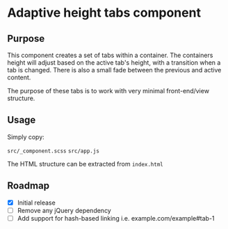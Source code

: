# Adaptive height tabs component

## Purpose
This component creates a set of tabs within a container. The containers height will adjust based on the active tab's height, with a transition when a tab is changed. There is also a small fade between the previous and active content.

The purpose of these tabs is to work with very minimal front-end/view structure.

## Usage
Simply copy:

```src/_component.scss```
```src/app.js```

The HTML structure can be extracted from ```index.html```

## Roadmap
- [x] Initial release
- [ ] Remove any jQuery dependency
- [ ] Add support for hash-based linking i.e. example.com/example#tab-1